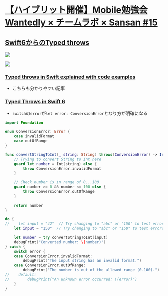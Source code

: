 # [【ハイブリット開催】Mobile勉強会 Wantedly × チームラボ × Sansan \#15](https://sansan.connpass.com/event/321922/)

## [Swift6からのTyped throws](https://speakerdeck.com/toshiyana36/swift6karanotyped-throws)

![](https://i.imgur.com/xPtU7g5.jpeg)

![](https://i.imgur.com/zZ0q2F5.jpeg)

### [Typed throws in Swift explained with code examples](https://www.avanderlee.com/swift/typed-throws/)
- こちらも分かりやすい記事

### [Typed Throws in Swift 6](https://medium.com/@vereshhagin98/typed-throws-in-swift-6-76c5ff657a81)
- `switch`の`error`が`let error: ConversionError`となり方が明確になる

```swift
import Foundation

enum ConversionError: Error {
    case invalidFormat
    case outOfRange
}

func convertStringToInt(_ string: String) throws(ConversionError) -> Int {
    // Trying to convert String to Int here
    guard let number = Int(string) else {
        throw ConversionError.invalidFormat
    }

    // Check number is in range of 0...100
    guard number >= 0 && number <= 100 else {
        throw ConversionError.outOfRange
    }
    
    return number
}

do {
//    let input = "42"  // Try changing to "abc" or "150" to test errors
    let input = "150"  // Try changing to "abc" or "150" to test errors

    let number = try convertStringToInt(input)
    debugPrint("Converted number: \(number)")
} catch {
    switch error {
    case ConversionError.invalidFormat:
        debugPrint("The input string has an invalid format.")
    case ConversionError.outOfRange:
        debugPrint("The number is out of the allowed range (0-100).")
//    default:
//        debugPrint("An unknown error occurred: \(error)")
    }
}
```
